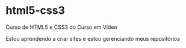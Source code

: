 # html5-css3
 Curso de HTML5 e CSS3 do Curso em Vídeo

 Estou aprendendo a criar sites e estou gerenciando meus repositórios
